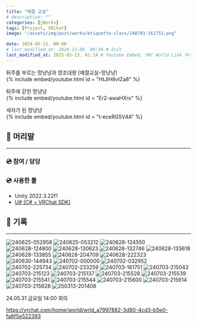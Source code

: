 ```yaml
---
title: "예절 교실"
# description: ""
categories: [🍇Works]
tags: [Project, VRChat]
image: "/assets/img/post/works/etiquette-class/240703-161751.png"

date: 2024-05-31. 00:00
# last_modified_at: 2024-11-09. 08:34 # Init
last_modified_at: 2025-03-13. 01:14 # Youtube Embed, VRC World Link 추가
---
```


뒤주를 부르는 망냥냥과 영조대왕 [예절교실-망냥냥]  
{% include embed/youtube.html id = "HtJlH8vIZa8" %}

뒤주에 갇힌 망냥냥  
{% include embed/youtube.html id = "Er2-awaHXro" %}

세자가 된 망냥냥  
{% include embed/youtube.html id = "t-eceRG5V4A" %}

## 📀 머리말

---

### 💿 참여 / 담당

### 💿 사용한 툴

- Unity 2022.3.22f1
- [U# (C# + VRChat SDK)](https://udonsharp.docs.vrchat.com/)

## 📀 기록

---
![240625-052958](/assets/img/post/works/etiquette-class/240625-052958.png)
![240625-053212](/assets/img/post/works/etiquette-class/240625-053212.png)
![240628-124550](/assets/img/post/works/etiquette-class/240628-124550.png)
![240628-124800](/assets/img/post/works/etiquette-class/240628-124800.png)
![240628-130623](/assets/img/post/works/etiquette-class/240628-130623.png)
![240628-132746](/assets/img/post/works/etiquette-class/240628-132746.png)
![240628-133618](/assets/img/post/works/etiquette-class/240628-133618.png)
![240628-133855](/assets/img/post/works/etiquette-class/240628-133855.png)
![240628-204709](/assets/img/post/works/etiquette-class/240628-204709.png)
![240628-222323](/assets/img/post/works/etiquette-class/240628-222323.png)
![240630-144943](/assets/img/post/works/etiquette-class/240630-144943.png)
![240702-000000](/assets/img/post/works/etiquette-class/240702-000000.png)
![240702-032952](/assets/img/post/works/etiquette-class/240702-032952.png)
![240702-225734](/assets/img/post/works/etiquette-class/240702-225734.png)
![240702-233259](/assets/img/post/works/etiquette-class/240702-233259.png)
![240703-161751](/assets/img/post/works/etiquette-class/240703-161751.png)
![240703-215043](/assets/img/post/works/etiquette-class/240703-215043.png)
![240703-215123](/assets/img/post/works/etiquette-class/240703-215123.png)
![240703-215137](/assets/img/post/works/etiquette-class/240703-215137.png)
![240703-215528](/assets/img/post/works/etiquette-class/240703-215528.png)
![240703-215539](/assets/img/post/works/etiquette-class/240703-215539.png)
![240703-215541](/assets/img/post/works/etiquette-class/240703-215541.png)
![240703-215544](/assets/img/post/works/etiquette-class/240703-215544.png)
![240703-215600](/assets/img/post/works/etiquette-class/240703-215600.png)
![240703-215614](/assets/img/post/works/etiquette-class/240703-215614.png)
![240703-215628](/assets/img/post/works/etiquette-class/240703-215628.png)
![250313-201408](/assets/img/post/works/etiquette-class/250313-201408.png)

24.05.31 금요일 14:00 회의  

<https://vrchat.com/home/world/wrld_a7997882-3d80-4cd3-b5e0-fa8f5e522393>  
